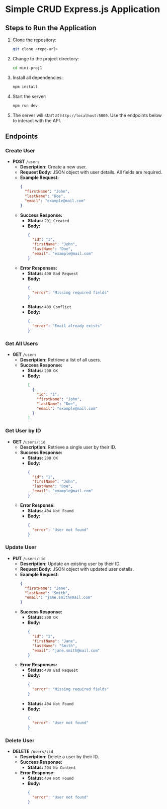 # Simple CRUD Express.js Application

## Steps to Run the Application

1. Clone the repository:
    ```bash
    git clone <repo-url>
    ```

2. Change to the project directory:
    ```bash
    cd mini-proj1
    ```

3. Install all dependencies:
    ```bash
    npm install
    ```

4. Start the server:
    ```bash
    npm run dev
    ```

5. The server will start at `http://localhost:5000`. Use the endpoints below to interact with the API.

## Endpoints

### Create User
- **POST** `/users`
    - **Description:** Create a new user.
    - **Request Body:** JSON object with user details. All fields are required.
    - **Example Request:**
      ```json
      {
        "firstName": "John",
        "lastName": "Doe",
        "email": "example@mail.com"
      }
      ```
    - **Success Response:**
      - **Status:** `201 Created`
      - **Body:**
        ```json
        {
          "id": "1",
          "firstName": "John",
          "lastName": "Doe",
          "email": "example@mail.com"
        }
        ```
    - **Error Responses:**
      - **Status:** `400 Bad Request`
      - **Body:**
        ```json
        {
          "error": "Missing required fields"
        }
        ```
      - **Status:** `409 Conflict`
      - **Body:**
        ```json
        {
          "error": "Email already exists"
        }
        ```

### Get All Users
- **GET** `/users`
    - **Description:** Retrieve a list of all users.
    - **Success Response:**
      - **Status:** `200 OK`
      - **Body:**
        ```json
        [
          {
            "id": "1",
            "firstName": "John",
            "lastName": "Doe",
            "email": "example@mail.com"
          }
        ]
        ```

### Get User by ID
- **GET** `/users/:id`
    - **Description:** Retrieve a single user by their ID.
    - **Success Response:**
      - **Status:** `200 OK`
      - **Body:**
        ```json
        {
          "id": "1",
          "firstName": "John",
          "lastName": "Doe",
          "email": "example@mail.com"
        }
        ```
    - **Error Response:**
      - **Status:** `404 Not Found`
      - **Body:**
        ```json
        {
          "error": "User not found"
        }
        ```

### Update User
- **PUT** `/users/:id`
    - **Description:** Update an existing user by their ID.
    - **Request Body:** JSON object with updated user details.
    - **Example Request:**
      ```json
      {
        "firstName": "Jane",
        "lastName": "Smith",
        "email": "jane.smith@mail.com"
      }
      ```
    - **Success Response:**
      - **Status:** `200 OK`
      - **Body:**
        ```json
        {
          "id": "1",
          "firstName": "Jane",
          "lastName": "Smith",
          "email": "jane.smith@mail.com"
        }
        ```
    - **Error Responses:**
      - **Status:** `400 Bad Request`
      - **Body:**
        ```json
        {
          "error": "Missing required fields"
        }
        ```
      - **Status:** `404 Not Found`
      - **Body:**
        ```json
        {
          "error": "User not found"
        }
        ```

### Delete User
- **DELETE** `/users/:id`
    - **Description:** Delete a user by their ID.
    - **Success Response:**
      - **Status:** `204 No Content`
    - **Error Response:**
      - **Status:** `404 Not Found`
      - **Body:**
        ```json
        {
          "error": "User not found"
        }
        ```


